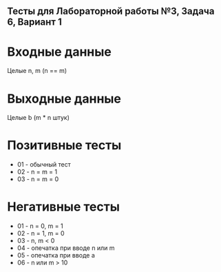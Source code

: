 ## Тесты для Лабораторной работы №3, Задача 6, Вариант 1

# Входные данные
Целые n, m (n == m)

# Выходные данные
Целые b (m * n штук)

# Позитивные тесты

- 01 - обычный тест
- 02 - n = m = 1
- 03 - n = m = 0

# Негативные тесты

- 01 - n = 0, m = 1
- 02 - n = 1, m = 0
- 03 - n, m < 0
- 04 - опечатка при вводе n или m
- 05 - опечатка при вводе а
- 06 - n или m > 10
